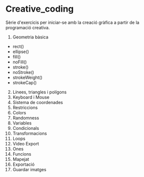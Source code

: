 # Creative_coding

Sèrie d'exercicis per iniciar-se amb la creació gràfica 
a partir de la programació creativa.

1. Geometria bàsica
* rect()
* ellipse()
* fill()
* noFill()
* stroke()
* noStroke()
* strokeWeight()
* strokeCap()

2. Línees, triangles i polígons
3. Keyboard i Mouse
4. Sistema de coordenades
5. Restriccions
6. Colors
7. Randomness
8. Variables
9. Condicionals
10. Transformacions
11. Loops
12. Video Export
13. Ones
14. Funcions
15. Mapejat
16. Exportació
17. Guardar imatges
